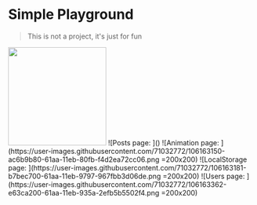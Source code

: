 # Simple Playground
> This is not a project, it's just for fun

<img src="https://user-images.githubusercontent.com/71032772/106163023-8b0aaf80-61aa-11eb-9273-4e4fedd1d575.png" width="200">
![Posts page: ]()
![Animation page: ](https://user-images.githubusercontent.com/71032772/106163150-ac6b9b80-61aa-11eb-80fb-f4d2ea72cc06.png =200x200)
![LocalStorage page: ](https://user-images.githubusercontent.com/71032772/106163181-b7bec700-61aa-11eb-9797-967fbb3d06de.png =200x200)
![Users page: ](https://user-images.githubusercontent.com/71032772/106163362-e63ca200-61aa-11eb-935a-2efb5b5502f4.png =200x200)
